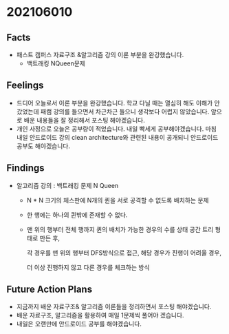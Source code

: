 # 202106010

## Facts

- 패스트 캠퍼스 자료구조 &알고리즘 강의 이론 부분을 완강했습니다.
  - 백트래킹 NQueen문제 

## Feelings

- 드디어 오늘로서 이론 부분을 완강했습니다. 학교 다닐 때는 열심히 해도 이해가 안갔었는데 패캠 강의를 들으면서 차근차근 들으니 생각보다 어렵지 않았습니다. 앞으로 배운 내용들을 잘 정리해서 포스팅 해야겠습니다.
- 개인 사정으로 오늘은 공부량이 적었습니다. 내일 빡세게 공부해야겠습니다. 마침 내일 안드로이드 강의 clean architecture와 관련된 내용이 공개되니 안드로이드 공부도 해야겠습니다. 

## Findings

- 알고리즘 강의 : 백트래킹 문제 N Queen

  - N * N 크기의 체스판에 N개의 퀸을 서로 공격할 수 없도록 배치하는 문제 

  - 한 행에는 하나의 퀸밖에 존재할 수 없다.

  - 맨 위의 행부터 전체 행까지 퀸의 배치가 가능한 경우의 수를 상태 공간 트리 형태로 만든 후,

    각 경우를 맨 위의 행부터 DFS방식으로 접근, 해당 경우가 진행이 어려울 경우,

    더 이상 진행하지 않고 다른 경우를 체크하는 방식 

## Future Action Plans

* 지금까지 배운 자료구조& 알고리즘 이론들을 정리하면서 포스팅 해야겠습니다. 
* 배운 자료구조, 알고리즘을 활용하여 매일 1문제씩 풀어야 겠습니다.
* 내일은 오랜만에 안드로이드 공부를 해야겠습니다. 

